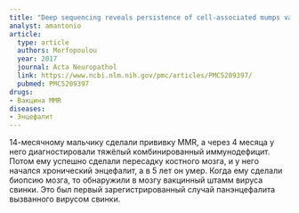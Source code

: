 ```yaml
---
title: "Deep sequencing reveals persistence of cell-associated mumps vaccine virus in chronic encephalitis"
analyst: amantonio
article:
  type: article
  authors: Morfopoulou
  year: 2017
  journal: Acta Neuropathol
  link: https://www.ncbi.nlm.nih.gov/pmc/articles/PMC5209397/
  pubmed: PMC5209397
drugs:
- Вакцина MMR
diseases:
- Энцефалит
---
```


14-месячному мальчику сделали прививку MMR, а через 4 месяца у него диагностировали тяжёлый комбинированный иммунодефицит. Потом ему успешно сделали пересадку костного мозга, и у него начался хронический энцефалит, а в 5 лет он умер. Когда ему сделали биопсию мозга, то обнаружили в мозгу вакцинный штамм вируса свинки. Это был первый зарегистрированный случай панэнцефалита вызванного вирусом свинки.

